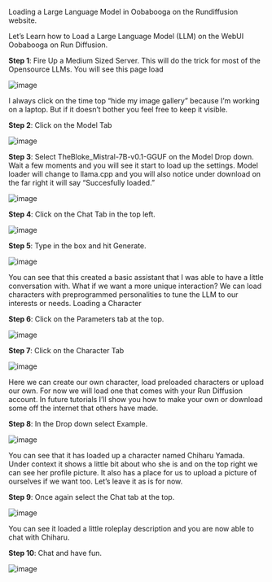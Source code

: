 Loading a Large Language Model in Oobabooga on the Rundiffusion website.

Let’s Learn how to Load a Large Language Model (LLM) on the WebUI Oobabooga on Run
Diffusion.

**Step 1**: Fire Up a Medium Sized Server. This will do the trick for most of the Opensource LLMs.
You will see this page load

![image](https://github.com/ColorblindAdam/AITutorials/assets/130062936/278d9a62-b574-4b09-9ac8-5de518a4eeb1)

I always click on the time top “hide my image gallery” because I’m working on a laptop. But if it
doesn’t bother you feel free to keep it visible.

**Step 2**: Click on the Model Tab

![image](https://github.com/ColorblindAdam/AITutorials/assets/130062936/2b870330-4de1-44b5-91d3-edfb51b458b4)


**Step 3**: Select TheBloke_Mistral-7B-v0.1-GGUF on the Model Drop down. Wait a few moments
and you will see it start to load up the settings. Model loader will change to llama.cpp and you
will also notice under download on the far right it will say “Succesfully loaded.”

![image](https://github.com/ColorblindAdam/AITutorials/assets/130062936/4db8cb9a-1745-4cf1-936d-ca2d90e91da4)

**Step 4**: Click on the Chat Tab in the top left.

![image](https://github.com/ColorblindAdam/AITutorials/assets/130062936/b231d1e1-08db-4cad-890f-14f7af26c6e8)

**Step 5**: Type in the box and hit Generate.

![image](https://github.com/ColorblindAdam/AITutorials/assets/130062936/5c2df790-fc99-479d-a6e9-84501e90ce31)


You can see that this created a basic assistant that I was able to have a little conversation with.
What if we want a more unique interaction? We can load characters with preprogrammed
personalities to tune the LLM to our interests or needs.
Loading a Character

**Step 6**: Click on the Parameters tab at the top.

![image](https://github.com/ColorblindAdam/AITutorials/assets/130062936/66272754-35fc-40d1-b72f-6fffa8826c07)


**Step 7**: Click on the Character Tab

![image](https://github.com/ColorblindAdam/AITutorials/assets/130062936/a1ea482a-31da-46d5-973f-6b7d20306021)

Here we can create our own character, load preloaded characters or upload our own. For now
we will load one that comes with your Run Diffusion account. In future tutorials I’ll show you
how to make your own or download some off the internet that others have made.

**Step 8**: In the Drop down select Example.

![image](https://github.com/ColorblindAdam/AITutorials/assets/130062936/0ef07055-e377-49c4-8921-121f76da9e2c)

You can see that it has loaded up a character named Chiharu Yamada. Under context it shows
a little bit about who she is and on the top right we can see her profile picture. It also has a
place for us to upload a picture of ourselves if we want too. Let’s leave it as is for now.

**Step 9**: Once again select the Chat tab at the top.

![image](https://github.com/ColorblindAdam/AITutorials/assets/130062936/e428c51b-25a0-4f24-aad8-1772298f0fc3)


You can see it loaded a little roleplay description and you are now able to chat with Chiharu.

**Step 10**: Chat and have fun.

![image](https://github.com/ColorblindAdam/AITutorials/assets/130062936/a95cddc2-3f75-41d9-80bd-4f6f1b854ae7)

